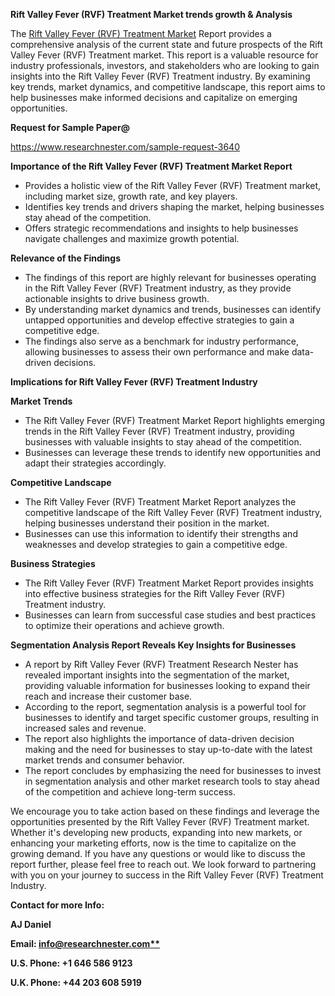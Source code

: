 ﻿<a name="_hlk167721000"></a>**Rift Valley Fever (RVF) Treatment  Market trends growth & Analysis**

The [Rift Valley Fever (RVF) Treatment  Market](https://www.researchnester.com/reports/rift-valley-fever-rvf-treatment-market/3640) Report provides a comprehensive analysis of the current state and future prospects of the Rift Valley Fever (RVF) Treatment  market. This report is a valuable resource for industry professionals, investors, and stakeholders who are looking to gain insights into the Rift Valley Fever (RVF) Treatment  industry. By examining key trends, market dynamics, and competitive landscape, this report aims to help businesses make informed decisions and capitalize on emerging opportunities.

**Request for Sample Paper@**

<https://www.researchnester.com/sample-request-3640>

**Importance of the Rift Valley Fever (RVF) Treatment  Market Report**

- Provides a holistic view of the Rift Valley Fever (RVF) Treatment  market, including market size, growth rate, and key players.
- Identifies key trends and drivers shaping the market, helping businesses stay ahead of the competition.
- Offers strategic recommendations and insights to help businesses navigate challenges and maximize growth potential.

**Relevance of the Findings**	

- The findings of this report are highly relevant for businesses operating in the Rift Valley Fever (RVF) Treatment  industry, as they provide actionable insights to drive business growth.
- By understanding market dynamics and trends, businesses can identify untapped opportunities and develop effective strategies to gain a competitive edge.
- The findings also serve as a benchmark for industry performance, allowing businesses to assess their own performance and make data-driven decisions.

**Implications for Rift Valley Fever (RVF) Treatment  Industry**

**Market Trends**

- The Rift Valley Fever (RVF) Treatment  Market Report highlights emerging trends in the Rift Valley Fever (RVF) Treatment  industry, providing businesses with valuable insights to stay ahead of the competition.
- Businesses can leverage these trends to identify new opportunities and adapt their strategies accordingly.

**Competitive Landscape**

- The Rift Valley Fever (RVF) Treatment  Market Report analyzes the competitive landscape of the Rift Valley Fever (RVF) Treatment  industry, helping businesses understand their position in the market.
- Businesses can use this information to identify their strengths and weaknesses and develop strategies to gain a competitive edge.

**Business Strategies**

- The Rift Valley Fever (RVF) Treatment  Market Report provides insights into effective business strategies for the Rift Valley Fever (RVF) Treatment  industry.
- Businesses can learn from successful case studies and best practices to optimize their operations and achieve growth.

**Segmentation Analysis Report Reveals Key Insights for Businesses**

- A report by Rift Valley Fever (RVF) Treatment  Research Nester has revealed important insights into the segmentation of the market, providing valuable information for businesses looking to expand their reach and increase their customer base.
- According to the report, segmentation analysis is a powerful tool for businesses to identify and target specific customer groups, resulting in increased sales and revenue.
- The report also highlights the importance of data-driven decision making and the need for businesses to stay up-to-date with the latest market trends and consumer behavior.
- The report concludes by emphasizing the need for businesses to invest in segmentation analysis and other market research tools to stay ahead of the competition and achieve long-term success.

We encourage you to take action based on these findings and leverage the opportunities presented by the Rift Valley Fever (RVF) Treatment  market. Whether it's developing new products, expanding into new markets, or enhancing your marketing efforts, now is the time to capitalize on the growing demand. If you have any questions or would like to discuss the report further, please feel free to reach out. We look forward to partnering with you on your journey to success in the Rift Valley Fever (RVF) Treatment  Industry.

**Contact for more Info:**

**AJ Daniel**

**Email: [info@researchnester.com**](mailto:info@researchnester.com "mailto:info@researchnester.com")**

**U.S. Phone: +1 646 586 9123**

**U.K. Phone: +44 203 608 5919**



